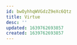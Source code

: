 ```yaml
---
id: bwOyhhqWVGdzZ9eXc6Qtz
title: Virtue
desc: ''
updated: 1639762693857
created: 1639762693857
---
```


